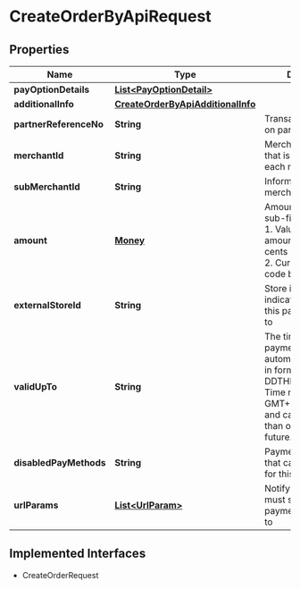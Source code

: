 

# CreateOrderByApiRequest


## Properties

| Name | Type | Description | Notes |
|------------ | ------------- | ------------- | -------------|
|**payOptionDetails** | [**List&lt;PayOptionDetail&gt;**](PayOptionDetail.md) |  |  |
|**additionalInfo** | [**CreateOrderByApiAdditionalInfo**](CreateOrderByApiAdditionalInfo.md) |  |  [optional] |
|**partnerReferenceNo** | **String** | Transaction identifier on partner system |  |
|**merchantId** | **String** | Merchant identifier that is unique per each merchant |  |
|**subMerchantId** | **String** | Information of sub merchant identifier |  [optional] |
|**amount** | [**Money**](Money.md) | Amount. Contains two sub-fields:<br> 1. Value: Transaction amount, including the cents<br> 2. Currency: Currency code based on ISO<br>  |  |
|**externalStoreId** | **String** | Store identifier to indicate to which store this payment belongs to |  [optional] |
|**validUpTo** | **String** | The time when the payment will be automatically expired, in format YYYY-MM-DDTHH:mm:ss+07:00. Time must be in GMT+7 (Jakarta time) and cannot be more than one week in the future. |  [optional] |
|**disabledPayMethods** | **String** | Payment method(s) that cannot be used for this |  [optional] |
|**urlParams** | [**List&lt;UrlParam&gt;**](UrlParam.md) | Notify URL that DANA must send the payment notification to |  |


## Implemented Interfaces

* CreateOrderRequest


